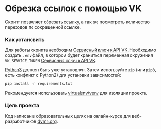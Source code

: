 # Обрезка ссылок с помощью VK 

Скрипт позволяет обрезать ссылку, а так же посмотреть количество переходов
по сокращенной ссылке.

### Как установить

Для работы скрипта необходим [Сервисный ключ к API VK](https://id.vk.com/about/business/go/docs/en/vkid/latest/vk-id/connection/tokens/service-token).
Необходимо создать `.env` файл, в котором будет храниться
переменная окружения `VK_SERVICE_TOKEN` [Сервисный ключ к API VK](https://id.vk.com/about/business/go/docs/en/vkid/latest/vk-id/connection/tokens/service-token).

[Python3](https://www.python.org/downloads/) должен быть уже установлен.
Затем используйте `pip` (или `pip3`, есть конфликт с Python2)
для установки зависимостей:
```
pip install -r requirements.txt
```

Рекомендуется использовать [virtualenv/venv](https://docs.python.org/3/library/venv.html)
для изоляции проекта.

### Цель проекта

Код написан в образовательных целях на онлайн-курсе
для веб-разработчиков [dvmn.org](https://dvmn.org/).